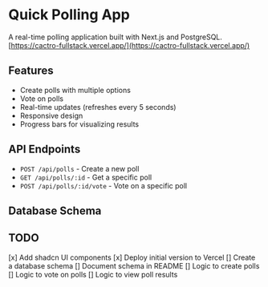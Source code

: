 # Quick Polling App

A real-time polling application built with Next.js and PostgreSQL.
[https://cactro-fullstack.vercel.app/](https://cactro-fullstack.vercel.app/)

## Features

- Create polls with multiple options
- Vote on polls
- Real-time updates (refreshes every 5 seconds)
- Responsive design
- Progress bars for visualizing results

## API Endpoints

- `POST /api/polls` - Create a new poll
- `GET /api/polls/:id` - Get a specific poll
- `POST /api/polls/:id/vote` - Vote on a specific poll

## Database Schema

## TODO

[x] Add shadcn UI components
[x] Deploy initial version to Vercel
[] Create a database schema
[] Document schema in README
[] Logic to create polls
[] Logic to vote on polls
[] Logic to view poll results
